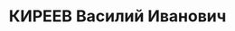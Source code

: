 ---
title: КИРЕЕВ Василий Иванович
description: "Род. в 1894, член ВКП(б). Проживал: Бугурусланский р-н. Директор МТС\
  \ им. Кирова \n  Приговор: ВК ВС СССР, 28.01.1938 – ВМН. \n  Реабилитирован 10.11.1956"
---